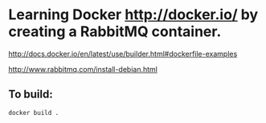 # Learning Docker http://docker.io/ by creating a RabbitMQ container.

http://docs.docker.io/en/latest/use/builder.html#dockerfile-examples

http://www.rabbitmq.com/install-debian.html

## To build:

    docker build .
